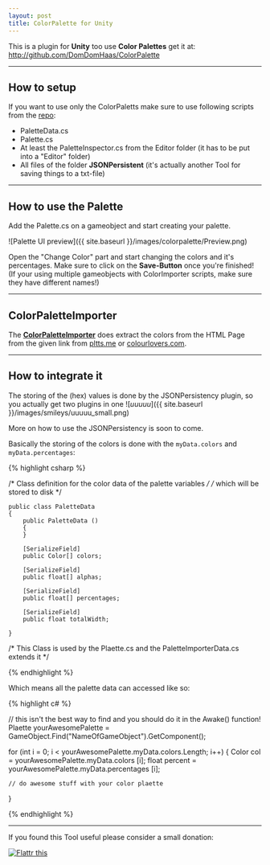 ```yaml
---
layout: post
title: ColorPalette for Unity
---
```


This is a plugin for **Unity** too use **Color Palettes** get it at: <http://github.com/DomDomHaas/ColorPalette>

***


## How to setup

If you want to use only the ColorPaletts make sure to use following scripts from the [repo](http://github.com/DomDomHaas/ColorPalette):

* PaletteData.cs
* Palette.cs
* At least the PaletteInspector.cs from the Editor folder (it has to be put into a "Editor" folder)
* All files of the folder **JSONPersistent** (it's actually another Tool for saving things to a txt-file)


***



## How to use the Palette

Add the Palette.cs on a gameobject and start creating your palette.

![Palette UI preview]({{ site.baseurl }}/images/colorpalette/Preview.png)

Open the "Change Color" part and start changing the colors and it's percentages. Make sure to click on the **Save-Button** once you're finished!
(If your using multiple gameobjects with ColorImporter scripts, make sure they have different names!)

***


## ColorPaletteImporter

The [**ColorPaletteImporter**](http://domdomhaas.github.io/ColorPaletteImporter/) does extract the colors from the HTML Page from the given link from [pltts.me](https://www.pltts.me) or [colourlovers.com](https://www.colourlovers.com).


***


## How to integrate it

The storing of the (hex) values is done by the JSONPersistency plugin, so you actually get two plugins in one ![_uuuuu_]({{ site.baseurl }}/images/smileys/uuuuu_small.png)


More on how to use the JSONPersistency is soon to come.


Basically the storing of the colors is done with the `myData.colors` and `myData.percentages`: 

{% highlight csharp %}

/* Class definition for the color data of the palette variables */
/* which will be stored to disk */

    public class PaletteData
    {
        public PaletteData ()
        {
        }

        [SerializeField]
        public Color[] colors;

        [SerializeField]
        public float[] alphas;

        [SerializeField]
        public float[] percentages;

        [SerializeField]
        public float totalWidth;

    }


/* This Class is used by the Plaette.cs and the PaletteImporterData.cs extends it */
        
{% endhighlight %}


Which means all the palette data can accessed like so:

{% highlight c# %}

// this isn't the best way to find and you should do it in the Awake() function!
Plaette yourAwesomePalette = GameObject.Find("NameOfGameObject").GetComponent<Palette>();

for (int i = 0; i < yourAwesomePalette.myData.colors.Length; i++) {
    Color col = yourAwesomePalette.myData.colors [i];
    float percent = yourAwesomePalette.myData.percentages [i];


    // do awesome stuff with your color plaette

}

{% endhighlight %}


***



If you found this Tool useful please consider a small donation:

<div class="flatter_button">
    <a href="https://flattr.com/submit/auto?user_id=DomDomHaas&url=http%3A%2F%2Fdomdomhaas.github.io%2FColorPalette%2F" target="_blank"><img src="//api.flattr.com/button/flattr-badge-large.png" alt="Flattr this" title="Flattr this" border="0"></a>
</div>
